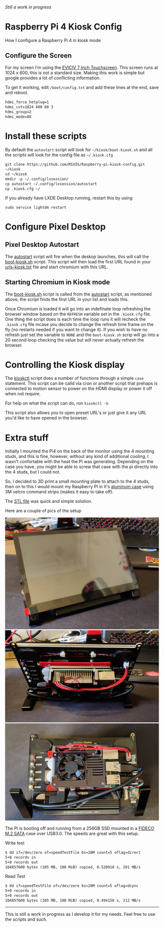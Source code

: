 *Still a work in progress*

# Raspberry Pi 4 Kiosk Config

How I configure a Raspberry Pi 4 in kiosk mode

## Configure the Screen

For my screen I'm using the [EVICIV 7 Inch Touchscreen](https://www.amazon.co.uk/gp/product/B07Q2LBWYK). This screen runs at 1024 x 600, this is not a standard size. Making this work is simple but google provides a lot of conflicting information.

To get it working, edit `/boot/config.txt` and add these lines at the end, save and reboot.

```
hdmi_force_hotplug=1
hdmi_cvt=1024 600 60 3
hdmi_group=2
hdmi_mode=88
```

# Install these scripts

By default the `autostart` script will look for `~/kiosk/boot-kiosk.sh` and all the scripts will look for the config file as `~/.kiosk.cfg`

    git clone https://github.com/M1XZG/Raspberry-pi-kiosk-config.git ~/kiosk
    cd ~/kiosk
    mkdir -p ~/.config/lxsession/
    cp autostart ~/.config/lxsession/autostart
    cp .kiosk.cfg ~/

If you already have LXDE Desktop running, restart this by using

    sudo service lightdm restart

# Configure Pixel Desktop

## Pixel Desktop Autostart

The [autostart](autostart) script will fire when the deskop launches, this will call the [boot-kiosk.sh](boot-kiosk.sh) script. This script will then load the first URL found in your [urls-kiosk.txt](urls-kiosk.txt) file and start chromium with this URL.

## Starting Chromium in Kiosk mode

The [boot-kiosk.sh](boot-kiosk.sh) script is called from the [autostart](autostart) script, as mentioned above, the script finds the first URL in your list and loads this. 

Once Chromium is loaded it will go into an indefinate loop refreshing the browser window based on the `REFRESH` variable set in the `.kiosk.cfg` file. One thing the script does is each time the loop runs it will recheck the `.kiosk.cfg` file incase you decide to change the refresh time frame on the fly (no restarts needed if you want to change it). If you wish to have no refresh just set the variable to `NONE` and the `boot-kiosk.sh` scrip will go into a 20 second loop checking the value but will never actually refresh the browser.

# Controlling the Kiosk display

The [kioskctl](kioskctl) script does a number of functions through a simple `case` statement. This script can be calld via cron or another script that prehaps is connected to motion sensor to power on the HDMI display or power it off when not require.

For help on what the script can do, run `kioskctl -h`

This script also allows you to open preset URL's or just give it any URL you'd like to have opened in the browser.

# Extra stuff

Initially I mounted the Pi4 on the back of the monitor using the 4 mounting studs, and this is fine, however, without any kind of additional cooling, I wasn't confortable with the heat the Pi was generating. Depending on the case you have, you might be able to screw that case with the pi directly into the 4 studs, but I could not.

So, I decided to 3D print a small mounting plate to attach to the 4 studs, then on to this I would mount my Raspberry PI in it's [aluminum case](https://www.amazon.co.uk/gp/product/B081R54N7Z) using 3M velcro command strips (makes it easy to take off).

The [STL file](3D-print-files/PI4_Mounting_Plate_v1.0.stl) was quick and simple solution.

Here are a couple of pics of the setup

![Front](images/front.jpg)
![Back - Standing](images/back-1.jpg)
![Back - Alt view](images/back-2.jpg)

The PI is booting off and running from a 256GB SSD mounted in a [FIDECO M.2 SATA](https://www.amazon.co.uk/gp/product/B07TTG66GW) case over USB3.0. The speeds are great with this setup.

Write test

```
$ dd if=/dev/zero of=speedTestFile bs=20M count=5 oflag=direct
5+0 records in
5+0 records out
104857600 bytes (105 MB, 100 MiB) copied, 0.520918 s, 201 MB/s
```

Read Test

```
$ dd if=speedTestFile of=/dev/zero bs=20M count=5 oflag=dsync
5+0 records in
5+0 records out
104857600 bytes (105 MB, 100 MiB) copied, 0.494158 s, 212 MB/s
```

----
This is still a work in progress as I develop it for my needs. Feel free to use the scripts and such. 
